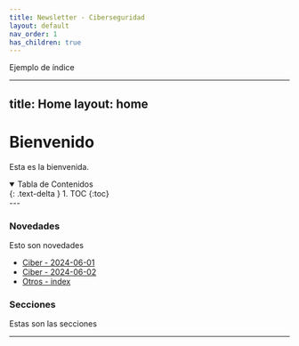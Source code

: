 ```yaml
---
title: Newsletter - Ciberseguridad
layout: default
nav_order: 1
has_children: true
---
```


Ejemplo de índice

---
title: Home
layout: home
---

# Bienvenido

Esta es la bienvenida.

<details open markdown="block">
  <summary>Tabla de Contenidos</summary>
  {: .text-delta }
1. TOC
{:toc}
</details>
---

### Novedades

Esto son novedades

- [Ciber - 2024-06-01](ciber/2024-06-01/)
- [Ciber - 2024-06-02](ciber/2024-06-02/)
- [Otros - index](otros/index/)



### Secciones

Estas son las secciones

---

